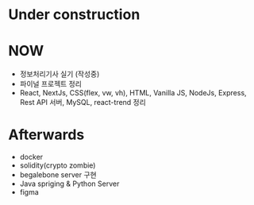 # Under construction

# NOW
- 정보처리기사 실기 (작성중)
- 파이널 프로젝트 정리
- React, NextJs, CSS(flex, vw, vh), HTML, Vanilla JS, NodeJs, Express, Rest API 서버, MySQL, react-trend 정리

# Afterwards
- docker
- solidity(crypto zombie)
- begalebone server 구현
- Java spriging & Python Server
- figma
